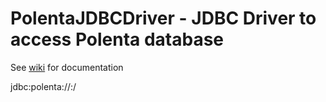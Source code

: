 # PolentaJDBCDriver - JDBC Driver to access Polenta database

See <a href="https://github.com/polentadb/polenta-jdbc-driver/wiki">wiki</a> for documentation

jdbc:polenta://<hostname>:<port>/
